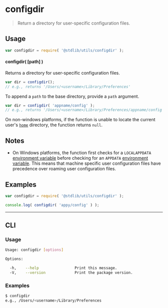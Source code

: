 # configdir

> Return a directory for user-specific configuration files.


<!-- Section to include introductory text. Make sure to keep an empty line after the intro `section` element and another before the `/section` close. -->

<section class="intro">

</section>

<!-- /.intro -->

<!-- Package usage documentation. -->

<section class="usage">

## Usage

``` javascript
var configdir = require( '@stdlib/utils/configdir' );
```

#### configdir( \[path\] )

Returns a directory for user-specific configuration files.

``` javascript
var dir = configdir();
// e.g., returns '/Users/<username>/Library/Preferences'
```

To append a `path` to the base directory, provide a `path` argument.

``` javascript
var dir = configdir( 'appname/config' );
// e.g., returns '/Users/<username>/Library/Preferences/appname/config'
```

On non-windows platforms, if the function is unable to locate the current user's [`home`][@stdlib/utils/homedir] directory, the function returns `null`.

</section>

<!-- /.usage -->

<!-- Package usage notes. Make sure to keep an empty line after the `section` element and another before the `/section` close. -->

<section class="notes">

## Notes

* On Windows platforms, the function first checks for a `LOCALAPPDATA` [environment variable][environment-variables] before checking for an `APPDATA` [environment variable][environment-variables]. This means that machine specific user configuration files have precedence over roaming user configuration files.

</section>

<!-- /.notes -->

<!-- Package usage examples. -->

<section class="examples">

## Examples

``` javascript
var configdir = require( '@stdlib/utils/configdir' );

console.log( configdir( 'appy/config' ) );
```

</section>

<!-- /.examples -->

---

<section class="cli">

## CLI

<section class="usage">

### Usage

``` bash
Usage: configdir [options]

Options:

  -h,    --help                Print this message.
  -V,    --version             Print the package version.
```

</section>

<!-- /.usage -->


<section class="examples">

### Examples

``` bash
$ configdir
e.g., /Users/<username>/Library/Preferences
```

</section>

<!-- /.examples -->

</section>

<!-- /.cli -->

<!-- Section to include cited references. If references are included, add a horizontal rule *before* the section. Make sure to keep an empty line after the `section` element and another before the `/section` close. -->

<section class="references">

</section>

<!-- /.references -->

<!-- Section for all links. Make sure to keep an empty line after the `section` element and another before the `/section` close. -->

<section class="links">

[environment-variables]: https://en.wikipedia.org/wiki/Environment_variable#Windows
[@stdlib/utils/homedir]: https://github.com/stdlib-js/stdlib

</section>

<!-- /.links -->
